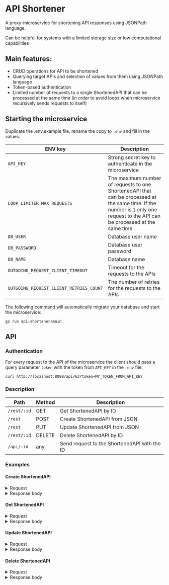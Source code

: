 # API Shortener

A proxy-microservice for shortening API responses using JSONPath language.

Can be helpful for systems with a limited storage size or low computational capabilities

## Main features:
- CRUD operations for API to be shortened
- Querying target APIs and selection of values from them using JSONPath language
- Token-based authentication
- Limited number of requests to a single ShortenedAPI that can be processed at 
the same time (in order to avoid loops when microservice recursively sends 
requests to itself)

## Starting the microservice
Duplicate the .env.example file, rename the copy to `.env` and fill in the values:

| ENV key | Description |
| --------|-------------|
|`API_KEY`|Strong secret key to authenticate in the microservice|
|`LOOP_LIMITER_MAX_REQUESTS`|The maximum number of requests to one ShortenedAPI that can be processed at the same time. If the number is `1` only one request to the API can be processed at the same time|
|`DB_USER`|Database user name|
|`DB_PASSWORD`|Database user password|
|`DB_NAME`|Database name|
|`OUTGOING_REQUEST_CLIENT_TIMEOUT`|Timeout for the requests to the APIs|
|`OUTGOING_REQUEST_CLIENT_RETRIES_COUNT`|The number of retries for the requests to the APIs|

The following command will automatically migrate your database and start the microservice:
```
go run api-shortener/main
```

## API 
### Authentication
For every request to the API of the microservice the client should pass a query
parameter `token` with the token from `API_KEY` in the `.env` file:
```
curl http://localhost:8080/api/63?token=MY_TOKEN_FROM_API_KEY
```
### Description
|Path|Method|Description|
|----|------|-----------|
|`/rest/:id`|GET|Get ShortenedAPI by ID|
|`/rest`|POST|Create ShortenedAPI from JSON|
|`/rest`|PUT|Update ShortenedAPI from JSON|
|`/rest/:id`|DELETE|Delete ShortenedAPI by ID|
|`/api/:id`|any|Send request to the ShortenedAPI with the ID|

### Examples
#### Create ShortenedAPI 
<details>
    <summary>Request</summary>

```
curl --location 'http://localhost:8080/rest?token=MY_TOKEN_FROM_API_KEY' \
--request POST \
--header 'Content-Type: application/json' \
--data '{
    "config": {
        "url": "https://timeapi.io/api/time/current/zone",
        "method": "GET",
        "params": [
            {
                "name": "timeZone",
                "value": "Europe/Amsterdam"
            }
        ],
        "headers": [
            {
                "name": "Accept",
                "value": "application/json"
            }
        ]
    },
    "rules": [
        {
            "field_name": "datetime",
            "field_value_query": "$.dateTime"
        }
    ]
}'
```
</details>

<details>
    <summary>Response body</summary>
    
```
{
    "id": 1,
    "config": {
        "id": 2,
        "url": "https://timeapi.io/api/time/current/zone",
        "method": "GET",
        "headers": [
            {
                "id": 3,
                "name": "Accept",
                "value": "application/json"
            }
        ],
        "params": [
            {
                "id": 4,
                "name": "timeZone",
                "value": "Europe/Amsterdam"
            }
        ],
        "body": ""
    },
    "rules": [
        {
            "id": 5,
            "field_name": "datetime",
            "field_value_query": "$.dateTime"
        }
    ]
}
```
</details>

#### Get ShortenedAPI
<details>
    <summary>Request</summary>

```
curl --location 'http://localhost:8080/rest/66?token=MY_TOKEN_FROM_API_KEY' --request GET
```
</details>
<details>
    <summary>Response body</summary>
    
```
{
    "id": 66,
    "config": {
        "id": 2,
        "url": "https://timeapi.io/api/time/current/zone",
        "method": "GET",
        "headers": [],
        "params": [
            {
                "id": 4,
                "name": "timeZone",
                "value": "Europe/Amsterdam"
            }
        ],
        "body": ""
    },
    "rules": [
        {
            "id": 5,
            "field_name": "datetime",
            "field_value_query": "$.dateTime"
        }
    ]
}
```
</details>

#### Update ShortenedAPI 
<details>
    <summary>Request</summary>

```
curl --location --request PUT 'http://localhost:8080/rest?token=MY_TOKEN_FROM_API_KEY' \
--request PUT \
--header 'Content-Type: application/json' \
--data '{
    "id": 69,
    "config": {
        "id": 72,
        "url": "https://timeapi.io/api/time/current/zone",
        "method": "GET",
        "headers": [],
        "params": [],
        "body": ""
    },
    "rules": [
        {
            "id": 66,
            "field_name": "datetime",
            "field_value_query": "$.dateTime"
        }
    ]
}'
```
</details>

<details>
    <summary>Response body</summary>

```
{
    "id": 69,
    "config": {
        "id": 72,
        "url": "https://timeapi.io/api/time/current/zone",
        "method": "GET",
        "headers": [],
        "params": [],
        "body": ""
    },
    "rules": [
        {
            "id": 66,
            "field_name": "datetime",
            "field_value_query": "$.dateTime"
        }
    ]
}
```
</details>

#### Delete ShortenedAPI
<details>
    <summary>Request</summary>

```
curl --location 'http://localhost:8080/rest/66?token=MY_TOKEN_FROM_API_KEY' --request DELETE
```
</details>
<details>
    <summary>Response body</summary>
    
```
{}
```
</details>